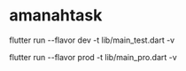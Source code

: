 # amanahtask

flutter run --flavor dev -t lib/main_test.dart -v 

flutter run --flavor prod -t lib/main_pro.dart -v 

